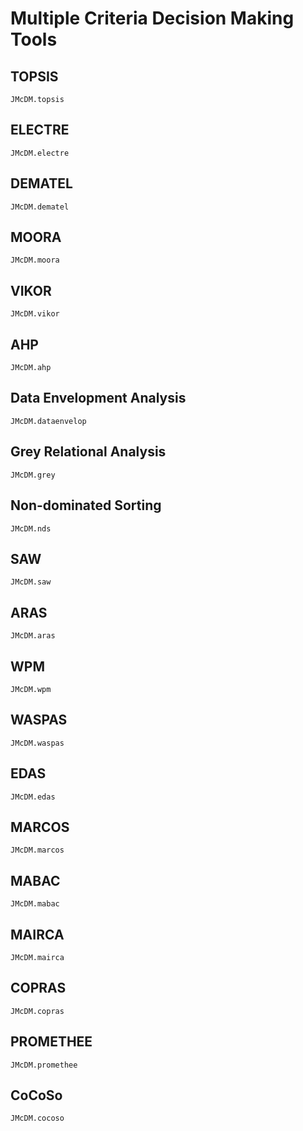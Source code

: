 # Multiple Criteria Decision Making Tools

## TOPSIS
```@docs
JMcDM.topsis
```


## ELECTRE
```@docs
JMcDM.electre
```


## DEMATEL
```@docs
JMcDM.dematel
```


## MOORA
```@docs
JMcDM.moora
```


## VIKOR
```@docs
JMcDM.vikor
```


## AHP
```@docs
JMcDM.ahp
```



## Data Envelopment Analysis
```@docs
JMcDM.dataenvelop
```

## Grey Relational Analysis
```@docs
JMcDM.grey
```

## Non-dominated Sorting
```@docs
JMcDM.nds
```

## SAW
```@docs
JMcDM.saw
```

## ARAS
```@docs
JMcDM.aras
```

## WPM
```@docs
JMcDM.wpm
```

## WASPAS
```@docs
JMcDM.waspas
```


## EDAS
```@docs
JMcDM.edas
```

## MARCOS
```@docs
JMcDM.marcos
```

## MABAC
```@docs
JMcDM.mabac
```

## MAIRCA
```@docs
JMcDM.mairca
```


## COPRAS
```@docs
JMcDM.copras
```

## PROMETHEE
```@docs
JMcDM.promethee
```


## CoCoSo
```@docs
JMcDM.cocoso
```









